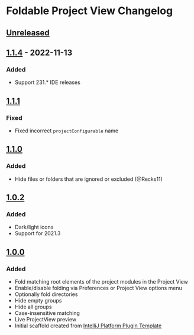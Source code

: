 <!-- Keep a Changelog guide -> https://keepachangelog.com -->

# Foldable Project View Changelog

## [Unreleased]

## [1.1.4] - 2022-11-13

### Added
- Support 231.* IDE releases

## [1.1.1]

### Fixed
- Fixed incorrect `projectConfigurable` name

## [1.1.0]

### Added
- Hide files or folders that are ignored or excluded (@Recks11)

## [1.0.2]

### Added
- Dark/light icons
- Support for 2021.3

## [1.0.0]

### Added
- Fold matching root elements of the project modules in the Project View
- Enable/disable folding via Preferences or Project View options menu
- Optionally fold directories
- Hide empty groups
- Hide all groups
- Case-insensitive matching
- Live ProjectView preview
- Initial scaffold created from [IntelliJ Platform Plugin Template](https://github.com/JetBrains/intellij-platform-plugin-template)

[Unreleased]: https://github.com/hsz/intellij-foldable-projectview/compare/v1.1.4...HEAD
[1.1.4]: https://github.com/hsz/intellij-foldable-projectview/compare/v1.1.1...v1.1.4
[1.1.1]: https://github.com/hsz/intellij-foldable-projectview/compare/v1.1.0...v1.1.1
[1.1.0]: https://github.com/hsz/intellij-foldable-projectview/compare/v1.0.2...v1.1.0
[1.0.2]: https://github.com/hsz/intellij-foldable-projectview/compare/v1.0.0...v1.0.2
[1.0.0]: https://github.com/hsz/intellij-foldable-projectview/commits/v1.0.0
